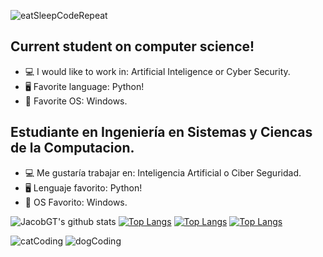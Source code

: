 ![eatSleepCodeRepeat](https://user-images.githubusercontent.com/42787753/98130260-a9992d00-1e7f-11eb-9db7-40eeb78115da.gif)
## Current student on computer science!
- 💻 I would like to work in: Artificial Inteligence or Cyber Security.
- 🖥️ Favorite language: Python!
- 📱 Favorite OS: Windows.
## Estudiante en Ingeniería en Sistemas y Ciencas de la Computacion.
- 💻 Me gustaría trabajar en: Inteligencia Artificial o Ciber Seguridad.
- 🖥️ Lenguaje favorito: Python!
- 📱 OS Favorito: Windows.


![JacobGT's github stats](https://github-readme-stats.vercel.app/api?username=JacobGT&show_icons=true&theme=highcontrast)
[![Top Langs](https://github-readme-stats.vercel.app/api/top-langs/?username=JacobGT&langs_count=10)](https://github.com/JacobGT/github-readme-stats)
[![Top Langs](https://github-readme-stats.vercel.app/api/top-langs/?username=JacobGT)](https://github.com/JacobGT/github-readme-stats)
[![Top Langs](https://github-readme-stats.vercel.app/api/top-langs/?username=JacobGT&layout=compact)](https://github.com/JacobGT/github-readme-stats)

![catCoding](https://user-images.githubusercontent.com/42787753/98130368-ca618280-1e7f-11eb-8ae7-ff5e4234d812.gif)
![dogCoding](https://user-images.githubusercontent.com/42787753/98130510-f0872280-1e7f-11eb-880d-c9ffd439f073.gif)
